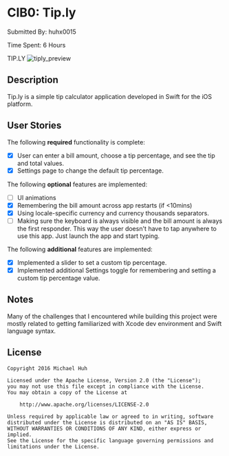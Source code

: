 # CIB0: Tip.ly

Submitted By: huhx0015

Time Spent: 6 Hours

TIP.LY
![tiply_preview](https://cloud.githubusercontent.com/assets/1645482/17576747/0dd8d7b6-5f2b-11e6-9bbe-e738c711e036.gif)

## Description

Tip.ly is a simple tip calculator application developed in Swift for the iOS platform. 

## User Stories

The following **required** functionality is complete:

* [x] User can enter a bill amount, choose a tip percentage, and see the tip and total values.
* [x] Settings page to change the default tip percentage.

The following **optional** features are implemented:
* [ ] UI animations
* [x] Remembering the bill amount across app restarts (if <10mins)
* [x] Using locale-specific currency and currency thousands separators.
* [ ] Making sure the keyboard is always visible and the bill amount is always the first responder. This way the user doesn't have to tap anywhere to use this app. Just launch the app and start typing.

The following **additional** features are implemented:

- [x] Implemented a slider to set a custom tip percentage.
- [x] Implemented additional Settings toggle for remembering and setting a custom tip percentage value.

## Notes

Many of the challenges that I encountered while building this project were mostly related to getting familiarized with Xcode dev environment and Swift language syntax. 

## License

    Copyright 2016 Michael Huh

    Licensed under the Apache License, Version 2.0 (the "License");
    you may not use this file except in compliance with the License.
    You may obtain a copy of the License at

        http://www.apache.org/licenses/LICENSE-2.0

    Unless required by applicable law or agreed to in writing, software
    distributed under the License is distributed on an "AS IS" BASIS,
    WITHOUT WARRANTIES OR CONDITIONS OF ANY KIND, either express or implied.
    See the License for the specific language governing permissions and
    limitations under the License.
